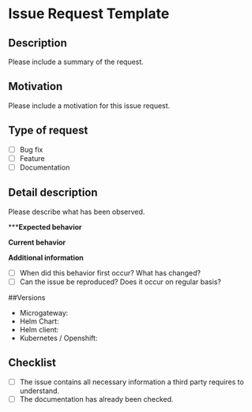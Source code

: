 # Issue Request Template

## Description
Please include a summary of the request.

## Motivation
Please include a motivation for this issue request.

## Type of request
- [ ] Bug fix
- [ ] Feature
- [ ] Documentation

## Detail description
Please describe what has been observed.

*****Expected behavior**

**Current behavior**

**Additional information**
- [ ] When did this behavior first occur? What has changed?
- [ ] Can the issue be reproduced? Does it occur on regular basis?

##Versions
* Microgateway:
* Helm Chart:
* Helm client:
* Kubernetes / Openshift:

## Checklist
- [ ] The issue contains all necessary information a third party requires to understand.
- [ ] The documentation has already been checked.

